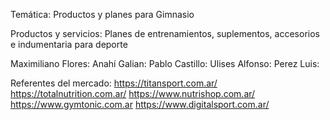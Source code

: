 Temática: Productos y planes para Gimnasio

Productos y servicios: Planes de entrenamientos, suplementos, accesorios e indumentaria para deporte

Maximiliano Flores:
Anahí Galian:
Pablo Castillo:
Ulises Alfonso:
Perez Luis:

Referentes del mercado:
https://titansport.com.ar/
https://totalnutrition.com.ar/
https://www.nutrishop.com.ar/
https://www.gymtonic.com.ar
https://www.digitalsport.com.ar/